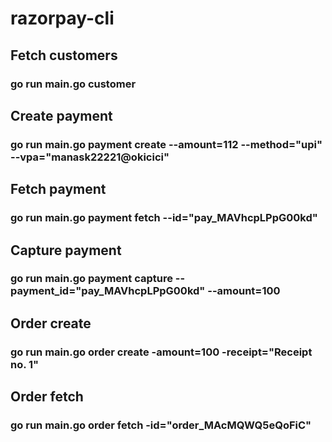 # razorpay-cli

## Fetch customers

### go run main.go customer

## Create payment

### go run main.go payment create --amount=112 --method="upi" --vpa="manask22221@okicici"

## Fetch payment

### go run main.go payment fetch --id="pay_MAVhcpLPpG00kd"

## Capture payment

### go run main.go payment capture --payment_id="pay_MAVhcpLPpG00kd" --amount=100

## Order create

### go run main.go order create -amount=100 -receipt="Receipt no. 1"

## Order fetch

### go run main.go order fetch -id="order_MAcMQWQ5eQoFiC"